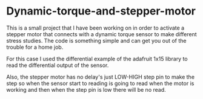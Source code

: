 # Dynamic-torque-and-stepper-motor


This is a small project that I have been working on in order to activate a stepper motor that connects with a dynamic torque sensor to make different stress studies. The code is something simple and can get you out of the trouble for a home job.

For this case I used the differential example of the adafruit 1x15 library to read the differential output of the sensor.

Also, the stepper motor has no delay's just LOW-HIGH step pin to make the step so when the sensor start to reading is going to read when the motor is working and then when the step pin is low there will be no read.
